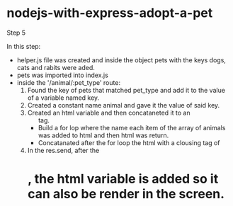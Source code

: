 # nodejs-with-express-adopt-a-pet

Step 5

In this step:
- helper.js file was created and inside the object pets with the keys dogs, cats and rabits were aded.
- pets was imported into index.js
- inside the '/animal/:pet_type' route:
  1. Found the key of pets that matched pet_type and add it to the value of a variable named key.
  2. Created a constant name animal and gave it the value of said key.
  3. Created an html variable and then concataneted it to an <ul> tag.
  4. Build a for lop where the name each item of the array of animals was added to html and then html was return.
  5. Concatanated after the for loop the html with a clousing tag of </ul>
  6. In the res.send, after the <h1>, the html variable is added so it can also be render in the screen.
